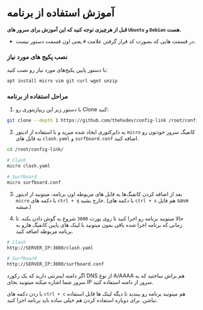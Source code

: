 # آموزش استفاده از برنامه

**قبل از هرچیزی توجه کنید که این آموزش برای سرور های `Ubuntu` و `Debian` هست.**

- در قسمت هایی که بصورت کد قرار گرفتن علامت `#` یعنی اون قسمت دستور نیست.

### نصب پکیج های مورد نیاز

با دستور پایین پکیج‌های مورد نیاز رو نصب کنید:

```bash
apt install micro vim git curl wget unzip 
```

### مراحل استفاده از برنامه

1. با دستور زیر این ریپازیتوری رو Clone کنید:

```bash
git clone --depth 1 https://github.com/thehxdev/config-link /root/config-link
```

2. به دایرکتوری ایجاد شده میرید و با استفاده از ادیتور `micro` کانفیگ سرور خودتون رو به فایل های `clash.yaml` و `surfboard.conf` اضافه کنید.

```bash
cd /root/config-link/

# Clash
micro clash.yaml

# Surfboard
micro surfboard.conf
```

3. بعد از اضافه کردن کانفیگ‌ها به فایل های مربوطه اون برنامه، میتونید از ادیتور `micro` با دکمه های `ctrl + q` خارج بشید. (با دکمه های `ctrl + s` هم فایل save میشه.)

4. حالا میتونید برنامه رو اجرا کنید تا روی پورت `3000` شروع به گوش دادن بکنه.
تا زمانی که برنامه اجرا شده باقی بمون میتونید با لینک های پایین کانفیگ هارو به برنامه مربوطه اضافه کنید.

```bash
# Clash
http://SERVER_IP:3000/clash.yaml

# Surfboard
http://SERVER_IP:3000/surfboard.conf
```

اگر دامنه اینترنتی دارید که یک رکورد DNS از نوع A/AAAA هم براش ساختید که به سرور شما اشاره میکنه میتونید بجای IP سرور از دامنه استفاده کنید.

با زدن دکمه های `ctrl + c` هم میتونید برنامه رو ببندید تا دیگه لینک ها قابل استفاده نباشن. برای دوباره استفاده کردن هم خیلی ساده باید برنامه اجرا کنید.

